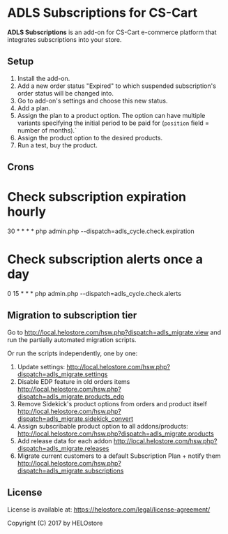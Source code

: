 ADLS Subscriptions for CS-Cart
==============================

**ADLS Subscriptions** is an add-on for CS-Cart e-commerce platform that integrates subscriptions into your store.


Setup
-----

1. Install the add-on.
1. Add a new order status "Expired" to which suspended subscription's order status will be changed into.
1. Go to add-on's settings and choose this new status.
1. Add a plan.
1. Assign the plan to a product option. The option can have multiple variants specifying the initial period to be paid for (`position` field = number of months).`
1. Assign the product option to the desired products.
1. Run a test, buy the product.


Crons
-----
# Check subscription expiration hourly
30 * * * * php admin.php --dispatch=adls_cycle.check.expiration

# Check subscription alerts once a day
0 15 * * * php admin.php --dispatch=adls_cycle.check.alerts


Migration to subscription tier
------------------------------

Go to http://local.helostore.com/hsw.php?dispatch=adls_migrate.view and run the partially automated migration scripts.

Or run the scripts independently, one by one:

1. Update settings:
    http://local.helostore.com/hsw.php?dispatch=adls_migrate.settings
1. Disable EDP feature in old orders items
    http://local.helostore.com/hsw.php?dispatch=adls_migrate.products_edp
1. Remove Sidekick's product options from orders and product itself
    http://local.helostore.com/hsw.php?dispatch=adls_migrate.sidekick_convert
1. Assign subscribable product option to all addons/products:
    http://local.helostore.com/hsw.php?dispatch=adls_migrate.products
1. Add release data for each addon
    http://local.helostore.com/hsw.php?dispatch=adls_migrate.releases
1. Migrate current customers to a default Subscription Plan + notify them
    http://local.helostore.com/hsw.php?dispatch=adls_migrate.subscriptions


License
-------

License is available at: https://helostore.com/legal/license-agreement/

Copyright (C) 2017 by HELOstore
